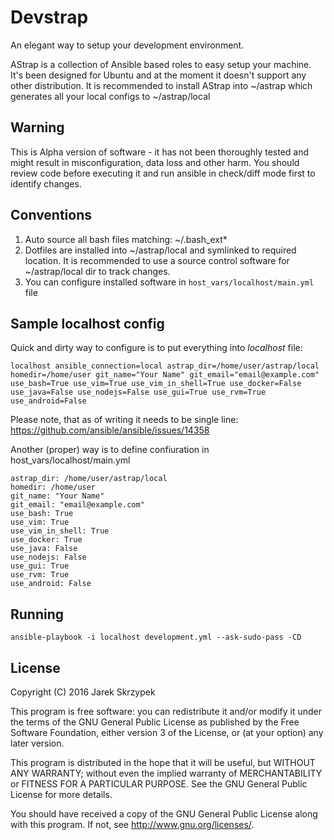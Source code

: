 Devstrap
========
An elegant way to setup your development environment.

AStrap is a collection of Ansible based roles to easy setup your machine. It's been designed for Ubuntu and at the moment it doesn't support any other distribution.
It is recommended to install AStrap into ~/astrap which generates all your local configs to ~/astrap/local

Warning
-------
This is Alpha version of software - it has not been thoroughly tested and might result in misconfiguration, data loss and other harm. 
You should review code before executing it and run ansible in check/diff mode first to identify changes.

Conventions
-----------
1. Auto source all bash files matching: ~/.bash_ext*
2. Dotfiles are installed into ~/astrap/local and symlinked to required location.
   It is recommended to use a source control software for ~/astrap/local dir to track changes.
3. You can configure installed software in `host_vars/localhost/main.yml` file  


Sample localhost config
-----------------------
Quick and dirty way to configure is to put everything into _localhost_ file:
```
localhost ansible_connection=local astrap_dir=/home/user/astrap/local homedir=/home/user git_name="Your Name" git_email="email@example.com" use_bash=True use_vim=True use_vim_in_shell=True use_docker=False use_java=False use_nodejs=False use_gui=True use_rvm=True use_android=False
```
Please note, that as of writing it needs to be single line:
https://github.com/ansible/ansible/issues/14358

Another (proper) way is to define confiuration in host_vars/localhost/main.yml

```
astrap_dir: /home/user/astrap/local
homedir: /home/user
git_name: "Your Name"
git_email: "email@example.com"
use_bash: True
use_vim: True
use_vim_in_shell: True
use_docker: True
use_java: False
use_nodejs: False
use_gui: True
use_rvm: True
use_android: False

```


Running
-------

```
ansible-playbook -i localhost development.yml --ask-sudo-pass -CD
```


License
-------
Copyright (C) 2016 Jarek Skrzypek

This program is free software: you can redistribute it and/or modify
it under the terms of the GNU General Public License as published by
the Free Software Foundation, either version 3 of the License, or
(at your option) any later version.

This program is distributed in the hope that it will be useful,
but WITHOUT ANY WARRANTY; without even the implied warranty of
MERCHANTABILITY or FITNESS FOR A PARTICULAR PURPOSE.  See the
GNU General Public License for more details.

You should have received a copy of the GNU General Public License
along with this program.  If not, see <http://www.gnu.org/licenses/>.


